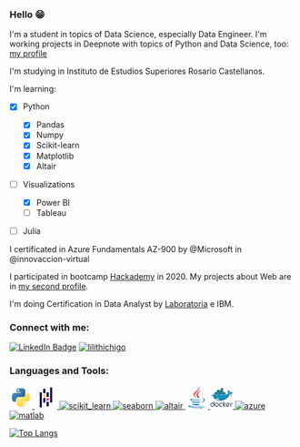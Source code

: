 ### Hello 😁

I'm a student in topics of Data Science, especially Data Engineer. I'm working projects in Deepnote with topics of Python and Data Science, too: [my profile](https://deepnote.com/@taniaalexbm)


I'm studying in Instituto de Estudios Superiores Rosario Castellanos.

I'm learning:
- [x] Python
  - [x] Pandas
  - [x] Numpy
  - [x] Scikit-learn
  - [x] Matplotlib
  - [x] Altair
- [ ] Visualizations
  - [x] Power BI
  - [ ] Tableau
- [ ] Julia


I certificated in Azure Fundamentals AZ-900 by @Microsoft in @innovaccion-virtual


I participated in bootcamp [Hackademy](https://hackademy.lat/) in 2020.
My projects about Web are in [my second profile](https://github.com/AlexBM45).


I'm doing Certification in Data Analyst by [Laboratoria](https://www.laboratoria.la/) e IBM.

<h3 align="left">Connect with me:</h3>
<p align="left">
<a href="https://www.linkedin.com/in/alejandrabm/"><img src="https://img.shields.io/badge/LinkedIn-blue?style=for-the-badge&logo=linkedin&logoColor=white" alt="LinkedIn Badge"/></a>
<a href="https://twitter.com/lilithichigo" target="blank"><img src="https://img.shields.io/twitter/follow/lilithichigo?logo=twitter&style=for-the-badge" alt="lilithichigo" /></a> </p>

<h3 align="left">Languages and Tools:</h3>
<a href="https://www.python.org" target="_blank" rel="noreferrer"> <img src="https://raw.githubusercontent.com/devicons/devicon/master/icons/python/python-original.svg" alt="python" width="40" height="40"/> </a>
<a href="https://pandas.pydata.org/" target="_blank" rel="noreferrer"> <img src="https://raw.githubusercontent.com/devicons/devicon/2ae2a900d2f041da66e950e4d48052658d850630/icons/pandas/pandas-original.svg" alt="pandas" width="40" height="40"/> </a>
<a href="https://scikit-learn.org/" target="_blank" rel="noreferrer"> <img src="https://upload.wikimedia.org/wikipedia/commons/0/05/Scikit_learn_logo_small.svg" alt="scikit_learn" width="40" height="40"/> </a> 
<a href="https://seaborn.pydata.org/" target="_blank" rel="noreferrer"> <img src="https://seaborn.pydata.org/_images/logo-mark-lightbg.svg" alt="seaborn" width="40" height="40"/> </a>
<a href="https://altair-viz.github.io/index.html" target="_blank" rel="noreferrer"> <img src="https://altair-viz.github.io/_static/altair-logo-light.png" alt="altair" width="40" height="40"/> </a>
<a href="https://www.java.com" target="_blank" rel="noreferrer"> <img src="https://raw.githubusercontent.com/devicons/devicon/master/icons/java/java-original.svg" alt="java" width="40" height="40"/> </a>
<a href="https://www.docker.com/" target="_blank" rel="noreferrer"> <img src="https://raw.githubusercontent.com/devicons/devicon/master/icons/docker/docker-original-wordmark.svg" alt="docker" width="40" height="40"/>
<a href="https://azure.microsoft.com/en-in/" target="_blank"> <img src="https://www.vectorlogo.zone/logos/microsoft_azure/microsoft_azure-icon.svg" alt="azure" width="40" height="40"/> </a>
<a href="https://www.mathworks.com/" target="_blank"> <img src="https://upload.wikimedia.org/wikipedia/commons/2/21/Matlab_Logo.png" alt="matlab" width="40" height="40"/> </a></p>

[![Top Langs](https://github-readme-stats.vercel.app/api/top-langs/?username=TaniaAlexBM&theme=highcontrast&layout=compact&hide_border=TRUE)](https://github.com/anuraghazra/github-readme-stats)
<!--
**TaniaAlexBM/TaniaAlexBM** is a ✨ _special_ ✨ repository because its `README.md` (this file) appears on your GitHub profile.

Here are some ideas to get you started:

- 🔭 I’m currently working on ...
- 🌱 I’m currently learning ...
- 👯 I’m looking to collaborate on ...
- 🤔 I’m looking for help with ...
- 💬 Ask me about ...
- 📫 How to reach me: ...
- 😄 Pronouns: ...
- ⚡ Fun fact: ...
-->
